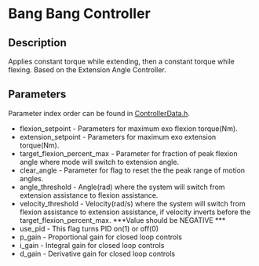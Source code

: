 # Bang Bang Controller

## Description
Applies constant torque while extending, then a constant torque while flexing.
Based on the Extension Angle Controller.

## Parameters
Parameter index order can be found in [ControllerData.h](/ExoCode/src/ControllerData.h).
- flexion_setpoint - Parameters for maximum exo flexion torque(Nm).
- extension_setpoint - Parameters for maximum exo extension torque(Nm).
- target_flexion_percent_max - Parameter for fraction of peak flexion angle where mode will switch to extension angle.
- clear_angle - Parameter for flag to reset the the peak range of motion angles.
- angle_threshold - Angle(rad) where the system will switch from extension assistance to flexion assistance. 
- velocity_threshold - Velocity(rad/s) where the system will switch from flexion assistance to extension assistance, if velocity inverts before the target_flexion_percent_max.  ***Value should be NEGATIVE ***
- use_pid - This flag turns PID on(1) or off(0)
- p_gain - Proportional gain for closed loop controls
- i_gain - Integral gain for closed loop controls
- d_gain - Derivative gain for closed loop controls